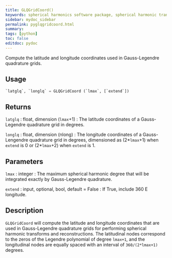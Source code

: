 ```yaml
---
title: GLQGridCoord()
keywords: spherical harmonics software package, spherical harmonic transform, legendre functions, multitaper spectral analysis, fortran, Python, gravity, magnetic field
sidebar: mydoc_sidebar
permalink: pyglqgridcoord.html
summary:
tags: [python]
toc: false
editdoc: pydoc
---
```


Compute the latitude and longitude coordinates used in Gauss-Legendre quadrature grids.

## Usage

```python
`latglq`, `longlq` = GLQGridCoord (`lmax`, [`extend`])
```

## Returns

`latglq` : float, dimension (`lmax`+1)
:   The latitude coordinates of a Gauss-Legendre quadrature grid in degrees.

`longlq` : float, dimension (nlong)
:   The longitude coordinates of a Gauss-Lengendre quadrature grid in degrees, dimensioned as (2\*`lmax`+1) when `extend` is 0 or (2\*`lmax`+2) when `extend` is 1.

## Parameters

`lmax` : integer
:   The maximum spherical harmonic degree that will be integrated exactly by Gauss-Legendre quadrature.

`extend` : input, optional, bool, default = False
:   If True, include 360 E longitude.

## Description

`GLQGridCoord` will compute the latitude and longitude coordinates that are used in Gauss-Legendre quadrature grids for performing spherical harmonic transforms and reconstructions. The latitudinal nodes correspond to the zeros of the Legendre polynomial of degree `lmax+1`, and the longitudinal nodes are equally spaced with an interval of `360/(2*lmax+1)` degrees.
